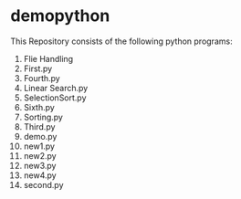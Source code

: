 # demopython

This Repository consists of the following python programs:

1) Flie Handling
2) First.py
3) Fourth.py
4) Linear Search.py
5) SelectionSort.py
6) Sixth.py
7) Sorting.py
8) Third.py
9) demo.py
10) new1.py
11) new2.py
12) new3.py
13) new4.py
14) second.py
